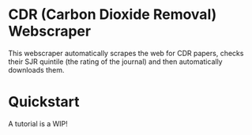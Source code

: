 # CDR (Carbon Dioxide Removal) Webscraper

This webscraper automatically scrapes the web for CDR papers, checks their SJR quintile (the rating of the journal) and then automatically downloads them.

# Quickstart

A tutorial is a WIP!
